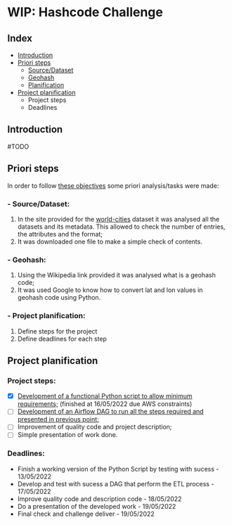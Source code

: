 # WIP: Hashcode Challenge

## Index
- [Introduction](https://github.com/guoliveira/hashcode_challenge#introduction)
- [Priori steps](https://github.com/guoliveira/hashcode_challenge#priori-steps)
  -  [Source/Dataset](https://github.com/guoliveira/hashcode_challenge#--sourcedataset)
  -  [Geohash](https://github.com/guoliveira/hashcode_challenge#--geohash)
  -  [Planification](https://github.com/guoliveira/hashcode_challenge#--project-planification)
- [Project planification](https://github.com/guoliveira/hashcode_challenge#project-planification)
  - Project steps
  - Deadlines

## Introduction

#TODO



## Priori steps

In order to follow [these objectives](DataEngineer_Challenge.pdf) some priori analysis/tasks were made:

### - Source/Dataset:
1. In the site provided for the [world-cities](https://simplemaps.com/data/world-cities) dataset it was analysed all the datasets and its metadata. This allowed to check the number of entries, the attributes and the format;
2. It was downloaded one file to make a simple check of contents.

### - Geohash:
1. Using the Wikipedia link provided it was analysed what is a geohash code;
2. It was used Google to know how to convert lat and lon values in geohash code using Python.

### - Project planification:
1. Define steps for the project
2. Define deadlines for each step



## Project planification

### Project steps: 

- [x] [Development of a functional Python script to allow minimum requirements;](/code/README.md) (finished at 16/05/2022 due AWS constraints)
- [ ] [Development of an Airflow DAG to run all the steps required and presented in previous point;](airflow/README.md)
- [ ] Improvement of quality code and project description; 
- [ ] Simple presentation of work done.

### Deadlines: 
- Finish a working version of the Python Script by testing with sucess - 13/05/2022
- Develop and test with sucess a DAG that perform the ETL process -  17/05/2022
- Improve quality code and description code - 18/05/2022
- Do a presentation of the developed work - 19/05/2022
- Final check and challenge deliver - 19/05/2022 

